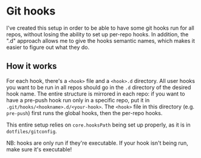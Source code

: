 # Git hooks

I've created this setup in order to be able to have some git hooks run for all repos, without losing
the ability to set up per-repo hooks. In addition, the ".d" approach allows me to give the hooks
semantic names, which makes it easier to figure out what they do.

## How it works

For each hook, there's a `<hook>` file and a `<hook>.d` directory. All user hooks you want to be run in all repos should go in the `.d` directory of the desired hook name. The entire structure is mirrored in each repo: if you want to have a pre-push hook run only in a specific repo, put it in `.git/hooks/<hookname>.d/<your-hook>`. The `<hook>` file in this directory (e.g. `pre-push`) first runs the global hooks, then the per-repo hooks.

This entire setup relies on `core.hooksPath` being set up properly, as it is in `dotfiles/gitconfig`.

NB: hooks are only run if they're executable. If your hook isn't being run, make sure it's executable!
